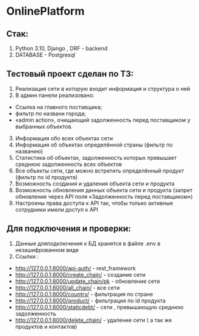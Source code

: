 # OnlinePlatform

## Стак:

1. Python 3.10, Django , DRF - backend
2. DATABASE - Postgresql

## Тестовый проект сделан по ТЗ:

1. Реализация сети в которую входит информация и структура о ней
2. В админ панели реализовано:
- Ссылка на главного поставщика;
- фильтр по названи города;
- «admin action», очищающий задолженность перед поставщиком у выбранных объектов.
3.  Информация обо всех объектах сети
4. Информация об объектах определённой страны (фильтр по названию)
5. Статистика об объектах, задолженность которых превышает среднюю задолженность всех объектов
6. Все объекты сети, где можно встретить определённый продукт (фильтр по id продукта)
7. Возможность создания и удаления объекта сети и продукта
8. Возможность обновления данных объекта сети и продукта (запрет обновления через API поля «Задолженность перед поставщиком»)
9. Настроены права доступа к API так, чтобы только активные сотрудники имели доступ к API

## Для подключения и проверки:

1. Данные дляподключения к БД хранятся в файле .env в незашифрованном виде 
2. Ссылки :
- http://127.0.0.1:8000/api-auth/ - rest_framework
- http://127.0.0.1:8000/create_chain/ -  создание сети
- http://127.0.0.1:8000/update_chain/pk - обновление сети
- http://127.0.0.1:8000/all_chain/ - все сети
- http://127.0.0.1:8000/country/ - фильтрация по стране 
- http://127.0.0.1:8000/product/ - фильтрация по id продукта
- http://127.0.0.1:8000/staticdebt/ - сети , превышающую среднюю задолженность 
- http://127.0.0.1:8000/delete_chain/ - удаление сети ( а так же продуктов и контактов)
